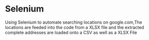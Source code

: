 # Selenium
Using Selenium to automate searching locations on google.com,The locations are feeded into the code from a XLSX file and the extracted complete addresses are loaded onto a CSV as well as a XLSX  File
